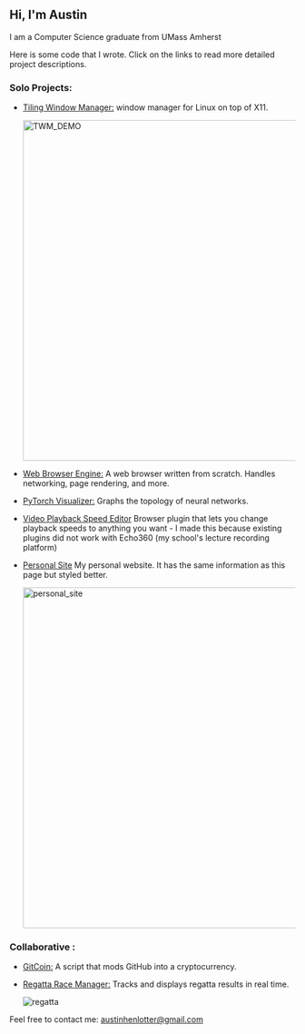 ## Hi, I'm Austin 
I am a Computer Science graduate from UMass Amherst   

Here is some code that I wrote. Click on the links to read more detailed project descriptions. 

### Solo Projects:
- [Tiling Window Manager:](https://github.com/AustinHen/Tiling-Window-Manager) window manager for Linux on top of X11.
  
  <img width="800" height="600" alt="TWM_DEMO" src="https://github.com/user-attachments/assets/293e575c-aec1-45cb-a5ff-509a20ec9501"/>

- [Web Browser Engine:](https://github.com/AustinHen/Web-Browser) A web browser written from scratch. Handles networking, page rendering, and more.

- [PyTorch Visualizer:](https://github.com/AustinHen/pytorch-net-visualizer-) Graphs the topology of neural networks.

- [Video Playback Speed Editor](https://github.com/AustinHen/VideoPlaybackSpeed) Browser plugin that lets you change playback speeds to anything you want - I  made this because existing plugins did not work with Echo360 (my school's lecture recording platform)

- [Personal Site](https://austinhen.github.io/) My personal website. It has the same information as this page but styled better.
  
  <img width="800" height="600" alt="personal_site" src="https://github.com/user-attachments/assets/ac00fcdd-32f9-4e04-b6cf-c5e1b9ea2fb0" />

### Collaborative :
- [GitCoin:](https://github.com/BananaMiku/Gitcoin) A script that mods GitHub into a cryptocurrency.
  
- [Regatta Race Manager:](https://github.com/CS320-Group-1/CS320-Group1) Tracks and displays regatta results in real time.
  
  ![regatta](https://github.com/user-attachments/assets/a488cc0b-9f4b-42a9-bcbc-2f6bfaef91fa)


Feel free to contact me:
austinhenlotter@gmail.com 
